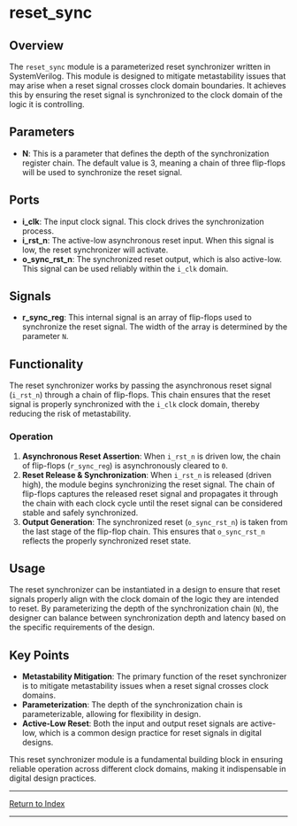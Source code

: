 # reset_sync

## Overview

The `reset_sync` module is a parameterized reset synchronizer written in SystemVerilog. This module is designed to mitigate metastability issues that may arise when a reset signal crosses clock domain boundaries. It achieves this by ensuring the reset signal is synchronized to the clock domain of the logic it is controlling.

## Parameters

- **N**: This is a parameter that defines the depth of the synchronization register chain. The default value is 3, meaning a chain of three flip-flops will be used to synchronize the reset signal.

## Ports

- **i_clk**: The input clock signal. This clock drives the synchronization process.
- **i_rst_n**: The active-low asynchronous reset input. When this signal is low, the reset synchronizer will activate.
- **o_sync_rst_n**: The synchronized reset output, which is also active-low. This signal can be used reliably within the `i_clk` domain.

## Signals

- **r_sync_reg**: This internal signal is an array of flip-flops used to synchronize the reset signal. The width of the array is determined by the parameter `N`.

## Functionality

The reset synchronizer works by passing the asynchronous reset signal (`i_rst_n`) through a chain of flip-flops. This chain ensures that the reset signal is properly synchronized with the `i_clk` clock domain, thereby reducing the risk of metastability.

### Operation

1. **Asynchronous Reset Assertion**: When `i_rst_n` is driven low, the chain of flip-flops (`r_sync_reg`) is asynchronously cleared to `0`.
2. **Reset Release & Synchronization**: When `i_rst_n` is released (driven high), the module begins synchronizing the reset signal. The chain of flip-flops captures the released reset signal and propagates it through the chain with each clock cycle until the reset signal can be considered stable and safely synchronized.
3. **Output Generation**: The synchronized reset (`o_sync_rst_n`) is taken from the last stage of the flip-flop chain. This ensures that `o_sync_rst_n` reflects the properly synchronized reset state.

## Usage

The reset synchronizer can be instantiated in a design to ensure that reset signals properly align with the clock domain of the logic they are intended to reset. By parameterizing the depth of the synchronization chain (`N`), the designer can balance between synchronization depth and latency based on the specific requirements of the design.

## Key Points

- **Metastability Mitigation**: The primary function of the reset synchronizer is to mitigate metastability issues when a reset signal crosses clock domains.
- **Parameterization**: The depth of the synchronization chain is parameterizable, allowing for flexibility in design.
- **Active-Low Reset**: Both the input and output reset signals are active-low, which is a common design practice for reset signals in digital designs.

This reset synchronizer module is a fundamental building block in ensuring reliable operation across different clock domains, making it indispensable in digital design practices.

---

[Return to Index](index.md)

---
